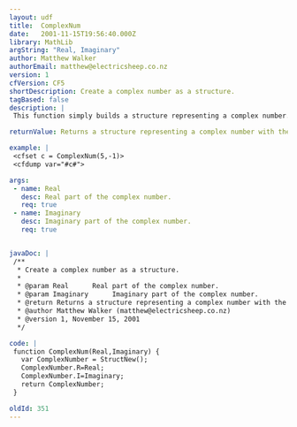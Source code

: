```yaml
---
layout: udf
title:  ComplexNum
date:   2001-11-15T19:56:40.000Z
library: MathLib
argString: "Real, Imaginary"
author: Matthew Walker
authorEmail: matthew@electricsheep.co.nz
version: 1
cfVersion: CF5
shortDescription: Create a complex number as a structure.
tagBased: false
description: |
 This function simply builds a structure representing a complex number. This is a useful format to enable working with complex numbers.

returnValue: Returns a structure representing a complex number with the keys R and I.

example: |
 <cfset c = ComplexNum(5,-1)>
 <cfdump var="#c#">

args:
 - name: Real
   desc: Real part of the complex number.
   req: true
 - name: Imaginary
   desc: Imaginary part of the complex number.
   req: true


javaDoc: |
 /**
  * Create a complex number as a structure.
  * 
  * @param Real      Real part of the complex number. 
  * @param Imaginary      Imaginary part of the complex number. 
  * @return Returns a structure representing a complex number with the keys R and I. 
  * @author Matthew Walker (matthew@electricsheep.co.nz) 
  * @version 1, November 15, 2001 
  */

code: |
 function ComplexNum(Real,Imaginary) {
   var ComplexNumber = StructNew();
   ComplexNumber.R=Real;
   ComplexNumber.I=Imaginary;
   return ComplexNumber;
 }

oldId: 351
---
```


